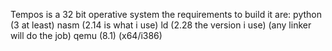 Tempos is a 32 bit operative system
the requirements to build it are:
  python (3 at least)
  nasm (2.14 is what i use)
  ld (2.28 the version i use) (any linker will do the job)
  qemu (8.1) (x64/i386)